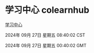 # 学习中心 colearnhub
[学习中心](http://219.139.198.207:56308/colearnhub/)

2024年 09月 27日 星期五 08:40:02 CST

2024年 09月 27日 星期五 00:40:02 GMT
